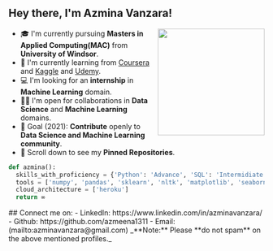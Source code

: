 ## Hey there, I'm Azmina Vanzara!
<img align='right' src="https://static.vecteezy.com/system/resources/previews/000/229/542/original/young-caucasian-woman-as-female-developer-profession-vector.jpg" width="210">

- 🎓 I'm currently pursuing **Masters in Applied Computing(MAC)**  from **University of Windsor**.
- 🌱 I'm currently learning from [Coursera](https://www.coursera.org/) and [Kaggle](https://www.kaggle.com/) and [Udemy](https://www.udemy.com/).
- 💻 I'm looking for an **internship** in **Machine Learning** domain.
- 🤝🏻 I'm open for collaborations in **Data Science** and **Machine Learning** domains.
- 🎯 Goal (2021): **Contribute** openly to **Data Science and Machine Learning community**.
- 📌 Scroll down to see my **Pinned Repositories**.

```python
def azmina():
  skills_with_proficiency = {'Python': 'Advance', 'SQL': 'Intermidiate', 'HTML & CSS': 'Beginner'}
  tools = ['numpy', 'pandas', 'sklearn', 'nltk', 'matplotlib', 'seaborn', 'keras', 'flask', 'tableau']
  cloud_architecture = ['heroku']
  return ∞
```

<!--![Azmina's github stats](https://github-readme-stats.vercel.app/api?username=azmeena1311&show_icons=true&hide_border=true)--!>


## Connect me on:
- LinkedIn: https://www.linkedin.com/in/azminavanzara/
- Github: https://github.com/azmeena1311
- Email: (mailto:azminavanzara@gmail.com)

_**Note:** Please **do not spam** on the above mentioned profiles._
